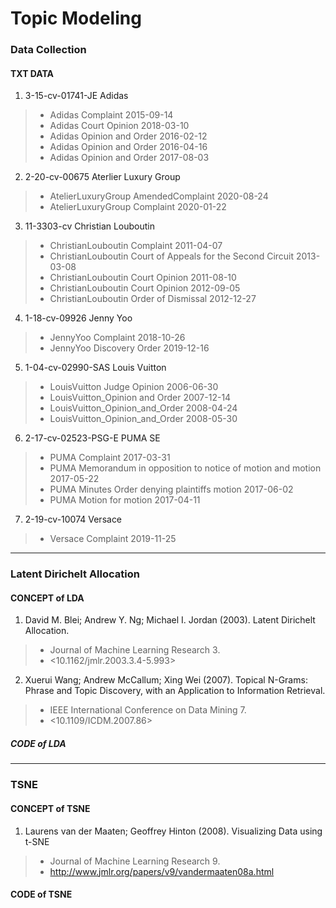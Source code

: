 # Topic Modeling
### Data Collection
#### TXT DATA
1. 3-15-cv-01741-JE Adidas
> * Adidas Complaint 2015-09-14 
> * Adidas Court Opinion 2018-03-10 
> * Adidas Opinion and Order 2016-02-12 
> * Adidas Opinion and Order 2016-04-16 
> * Adidas Opinion and Order 2017-08-03 
2. 2-20-cv-00675 Aterlier Luxury Group
> * AtelierLuxuryGroup AmendedComplaint 2020-08-24 
> * AtelierLuxuryGroup Complaint 2020-01-22 
3. 11-3303-cv Christian Louboutin
> * ChristianLouboutin Complaint 2011-04-07 
> * ChristianLouboutin Court of Appeals for the Second Circuit 2013-03-08 
> * ChristianLouboutin Court Opinion 2011-08-10 
> * ChristianLouboutin Court Opinion 2012-09-05 
> * ChristianLouboutin Order of Dismissal 2012-12-27 
4. 1-18-cv-09926 Jenny Yoo
> * JennyYoo Complaint 2018-10-26 
> * JennyYoo Discovery Order 2019-12-16 
5. 1-04-cv-02990-SAS Louis Vuitton
> * LouisVuitton Judge Opinion 2006-06-30 
> * LouisVuitton_Opinion and Order 2007-12-14 
> * LouisVuitton_Opinion_and_Order 2008-04-24 
> * LouisVuitton_Opinion_and_Order 2008-05-30 
6. 2-17-cv-02523-PSG-E PUMA SE
> * PUMA Complaint 2017-03-31 
> * PUMA Memorandum in opposition to notice of motion and motion 2017-05-22 
> * PUMA Minutes Order denying plaintiffs motion 2017-06-02 
> * PUMA Motion for motion 2017-04-11 
7. 2-19-cv-10074 Versace
> * Versace Complaint 2019-11-25

* * *

### Latent Dirichelt Allocation
#### CONCEPT of LDA
1. David M. Blei; Andrew Y. Ng; Michael I. Jordan (2003). Latent Dirichelt Allocation. 
> * Journal of Machine Learning Research 3.
> * <10.1162/jmlr.2003.3.4-5.993>
2. Xuerui Wang; Andrew McCallum; Xing Wei (2007). Topical N-Grams: Phrase and Topic Discovery, with an Application to Information Retrieval. 
> * IEEE International Conference on Data Mining 7.
> * <10.1109/ICDM.2007.86>
##### CODE of LDA

* * *

### TSNE
#### CONCEPT of TSNE
1. Laurens van der Maaten; Geoffrey Hinton (2008). Visualizing Data using t-SNE
> * Journal of Machine Learning Research 9.
> * <http://www.jmlr.org/papers/v9/vandermaaten08a.html>
#### CODE of TSNE
